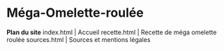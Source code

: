 # Méga-Omelette-roulée
**Plan du site**
index.html | Accueil
recette.html | Recette de méga omelette roulée
sources.html | Sources et mentions légales
